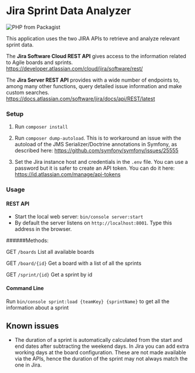 # Jira Sprint Data Analyzer

![PHP from Packagist](https://img.shields.io/packagist/php-v/symfony/symfony.svg)

This application uses the two JIRA APIs to retrieve and analyze relevant sprint data.

The **Jira Software Cloud REST API** gives access to the information related to Agile boards and sprints.
https://developer.atlassian.com/cloud/jira/software/rest/
 
The **Jira Server REST API** provides with a wide number of endpoints to, among many other functions, query detailed issue information and make custom searches.
https://docs.atlassian.com/software/jira/docs/api/REST/latest

### Setup

1. Run `composer install`

2. Run `composer dump-autoload`. This is to workaround an issue with the autoload of the JMS Serializer/Doctrine annotations in Symfony, as described here: https://github.com/symfony/symfony/issues/25555

3. Set the Jira instance host and credentials in the `.env` file. You can use a password but it is safer to create an API token. You can do it here: https://id.atlassian.com/manage/api-tokens

### Usage

#### REST API

* Start the local web server: `bin/console server:start`
* By default the server listens on `http://localhost:8001`. Type this address in the browser.

######Methods:

GET `/boards` List all available boards

GET `/board/{id}` Get a board with a list of all the sprints

GET `/sprint/{id}` Get a sprint by id

#### Command Line

Run `bin/console sprint:load {teamKey} {sprintName}` to get all the information about a sprint

## Known issues

- The duration of a sprint is automatically calculated from the start and end dates after subtracting the weekend days. In Jira you can add extra working days at the board configuration. These are not made available via the APIs, hence the duration of the sprint may not always match the one in Jira.